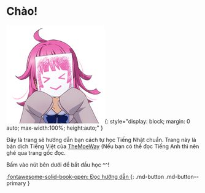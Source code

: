 # Chào!

![welcome](img/welcome.png){:  style="display: block; margin: 0 auto; max-width:100%; height:auto;" }

Đây là trang sẽ hướng dẫn bạn cách tự học Tiếng Nhật chuẩn. Trang này là bản dịch Tiếng Việt của [TheMoeWay](http://learnjapanese.moe/) (Nếu bạn có thể đọc Tiếng Anh thì nên ghé qua trang gốc đọc.

Bấm vào nút bên dưới để bắt đầu học ^^!

[:fontawesome-solid-book-open: Đọc hướng dẫn ](guide.md){: .md-button .md-button--primary }  